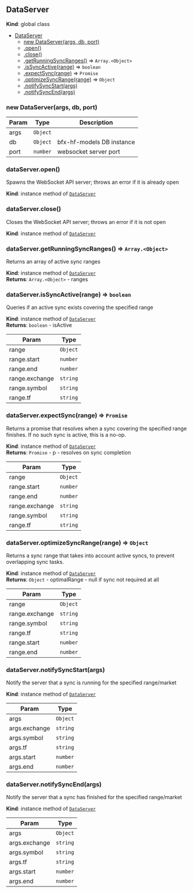 <a name="DataServer"></a>

## DataServer
**Kind**: global class  

* [DataServer](#DataServer)
    * [new DataServer(args, db, port)](#new_DataServer_new)
    * [.open()](#DataServer+open)
    * [.close()](#DataServer+close)
    * [.getRunningSyncRanges()](#DataServer+getRunningSyncRanges) ⇒ <code>Array.&lt;Object&gt;</code>
    * [.isSyncActive(range)](#DataServer+isSyncActive) ⇒ <code>boolean</code>
    * [.expectSync(range)](#DataServer+expectSync) ⇒ <code>Promise</code>
    * [.optimizeSyncRange(range)](#DataServer+optimizeSyncRange) ⇒ <code>Object</code>
    * [.notifySyncStart(args)](#DataServer+notifySyncStart)
    * [.notifySyncEnd(args)](#DataServer+notifySyncEnd)

<a name="new_DataServer_new"></a>

### new DataServer(args, db, port)

| Param | Type | Description |
| --- | --- | --- |
| args | <code>Object</code> |  |
| db | <code>Object</code> | bfx-hf-models DB instance |
| port | <code>number</code> | websocket server port |

<a name="DataServer+open"></a>

### dataServer.open()
Spawns the WebSocket API server; throws an error if it is already open

**Kind**: instance method of [<code>DataServer</code>](#DataServer)  
<a name="DataServer+close"></a>

### dataServer.close()
Closes the WebSocket API server; throws an error if it is not open

**Kind**: instance method of [<code>DataServer</code>](#DataServer)  
<a name="DataServer+getRunningSyncRanges"></a>

### dataServer.getRunningSyncRanges() ⇒ <code>Array.&lt;Object&gt;</code>
Returns an array of active sync ranges

**Kind**: instance method of [<code>DataServer</code>](#DataServer)  
**Returns**: <code>Array.&lt;Object&gt;</code> - ranges  
<a name="DataServer+isSyncActive"></a>

### dataServer.isSyncActive(range) ⇒ <code>boolean</code>
Queries if an active sync exists covering the specified range

**Kind**: instance method of [<code>DataServer</code>](#DataServer)  
**Returns**: <code>boolean</code> - isActive  

| Param | Type |
| --- | --- |
| range | <code>Object</code> | 
| range.start | <code>number</code> | 
| range.end | <code>number</code> | 
| range.exchange | <code>string</code> | 
| range.symbol | <code>string</code> | 
| range.tf | <code>string</code> | 

<a name="DataServer+expectSync"></a>

### dataServer.expectSync(range) ⇒ <code>Promise</code>
Returns a promise that resolves when a sync covering the specified range
finishes. If no such sync is active, this is a no-op.

**Kind**: instance method of [<code>DataServer</code>](#DataServer)  
**Returns**: <code>Promise</code> - p - resolves on sync completion  

| Param | Type |
| --- | --- |
| range | <code>Object</code> | 
| range.start | <code>number</code> | 
| range.end | <code>number</code> | 
| range.exchange | <code>string</code> | 
| range.symbol | <code>string</code> | 
| range.tf | <code>string</code> | 

<a name="DataServer+optimizeSyncRange"></a>

### dataServer.optimizeSyncRange(range) ⇒ <code>Object</code>
Returns a sync range that takes into account active syncs, to prevent
overlapping sync tasks.

**Kind**: instance method of [<code>DataServer</code>](#DataServer)  
**Returns**: <code>Object</code> - optimalRange - null if sync not required at all  

| Param | Type |
| --- | --- |
| range | <code>Object</code> | 
| range.exchange | <code>string</code> | 
| range.symbol | <code>string</code> | 
| range.tf | <code>string</code> | 
| range.start | <code>number</code> | 
| range.end | <code>number</code> | 

<a name="DataServer+notifySyncStart"></a>

### dataServer.notifySyncStart(args)
Notify the server that a sync is running for the specified range/market

**Kind**: instance method of [<code>DataServer</code>](#DataServer)  

| Param | Type |
| --- | --- |
| args | <code>Object</code> | 
| args.exchange | <code>string</code> | 
| args.symbol | <code>string</code> | 
| args.tf | <code>string</code> | 
| args.start | <code>number</code> | 
| args.end | <code>number</code> | 

<a name="DataServer+notifySyncEnd"></a>

### dataServer.notifySyncEnd(args)
Notify the server that a sync has finished for the specified range/market

**Kind**: instance method of [<code>DataServer</code>](#DataServer)  

| Param | Type |
| --- | --- |
| args | <code>Object</code> | 
| args.exchange | <code>string</code> | 
| args.symbol | <code>string</code> | 
| args.tf | <code>string</code> | 
| args.start | <code>number</code> | 
| args.end | <code>number</code> | 

